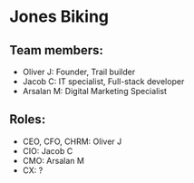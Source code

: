 # Jones Biking

## Team members:
- Oliver J: Founder, Trail builder
- Jacob C: IT specialist, Full-stack developer
- Arsalan M: Digital Marketing Specialist

## Roles:
- CEO, CFO, CHRM: Oliver J
- CIO: Jacob C
- CMO: Arsalan M
- CX: ?
